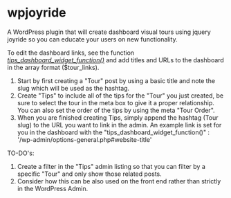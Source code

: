 wpjoyride
=========

A WordPress plugin that will create dashboard visual tours using jquery joyride so you can educate your users on new functionality.

To edit the dashboard links, see the function <a href="https://github.com/crypticsoft/wpjoyride/blob/master/wpjoyride.php"><em>tips_dashboard_widget_function()</em></a> and add titles and URLs to the dashboard in the array format ($tour_links).

1) Start by first creating a "Tour" post by using a basic title and note the slug which will be used as the hashtag. 
2) Create "Tips" to include all of the tips for the "Tour" you just created, be sure to select the tour in the meta box to give it a proper relationship. You can also set the order of the tips by using the meta "Tour Order". 
3) When you are finished creating Tips, simply append the hashtag (Tour slug) to the URL you want to link in the admin. An example link is set for you in the dashboard with the "tips_dashboard_widget_function()" : '/wp-admin/options-general.php#website-title'

TO-DO's:
1) Create a filter in the "Tips" admin listing so that you can filter by a specific "Tour" and only show those related posts.
2) Consider how this can be also used on the front end rather than strictly in the WordPress Admin.
